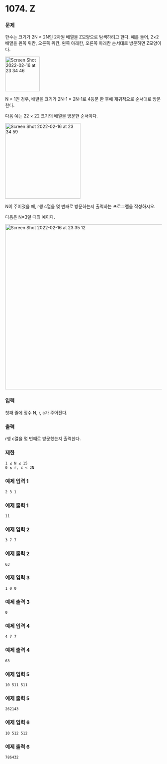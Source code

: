 # 1074. Z

### 문제
한수는 크기가 2N × 2N인 2차원 배열을 Z모양으로 탐색하려고 한다. 예를 들어, 2×2배열을 왼쪽 위칸, 오른쪽 위칸, 왼쪽 아래칸, 오른쪽 아래칸 순서대로 방문하면 Z모양이다.

<img width="111" alt="Screen Shot 2022-02-16 at 23 34 46" src="https://user-images.githubusercontent.com/38793933/154286543-ebc66750-5459-48f5-b282-78af860554bd.png">


N > 1인 경우, 배열을 크기가 2N-1 × 2N-1로 4등분 한 후에 재귀적으로 순서대로 방문한다.

다음 예는 22 × 22 크기의 배열을 방문한 순서이다.

<img width="242" alt="Screen Shot 2022-02-16 at 23 34 59" src="https://user-images.githubusercontent.com/38793933/154286594-88dddd16-76e3-4057-ae80-02a887853877.png">


N이 주어졌을 때, r행 c열을 몇 번째로 방문하는지 출력하는 프로그램을 작성하시오.

다음은 N=3일 때의 예이다.

<img width="529" alt="Screen Shot 2022-02-16 at 23 35 12" src="https://user-images.githubusercontent.com/38793933/154286646-7796986c-ba58-48ca-a79c-6b0a1f7b39ff.png">


### 입력
첫째 줄에 정수 N, r, c가 주어진다.

### 출력
r행 c열을 몇 번째로 방문했는지 출력한다.

### 제한
```
1 ≤ N ≤ 15
0 ≤ r, c < 2N
```
### 예제 입력 1 
```
2 3 1
```
### 예제 출력 1 
```
11
```
### 예제 입력 2 
```
3 7 7
```
### 예제 출력 2 
```
63
```
### 예제 입력 3 
```
1 0 0
```
### 예제 출력 3 
```
0
```
### 예제 입력 4 
```
4 7 7
```
### 예제 출력 4 
```
63
```
### 예제 입력 5 
```
10 511 511
```
### 예제 출력 5 
```
262143
```
### 예제 입력 6 
```
10 512 512
```
### 예제 출력 6 
```
786432
```
